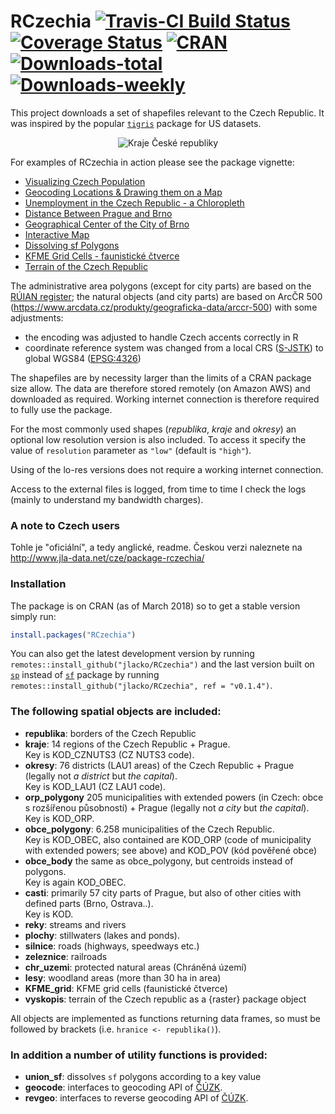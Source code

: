 # RCzechia  [![Travis-CI Build Status](https://travis-ci.org/jlacko/RCzechia.svg?branch=master)](https://travis-ci.org/jlacko/RCzechia)  [![Coverage Status](https://coveralls.io/repos/github/jlacko/RCzechia/badge.svg?branch=master)](https://coveralls.io/github/jlacko/RCzechia?branch=master) [![CRAN](http://www.r-pkg.org/badges/version/RCzechia)](https://cran.r-project.org/package=RCzechia) [![Downloads-total](http://cranlogs.r-pkg.org/badges/grand-total/RCzechia?color=brightgreen)](https://www.r-pkg.org:443/pkg/RCzechia) [![Downloads-weekly](http://cranlogs.r-pkg.org/badges/last-week/RCzechia?color=brightgreen)](https://www.r-pkg.org:443/pkg/RCzechia)
This project downloads a set of shapefiles relevant to the Czech Republic. It was inspired by the popular [`tigris`](https://github.com/walkerke/tigris) package for US datasets.  

<p align="center">
  <img src="https://github.com/jlacko/RCzechia/blob/master/data-raw/kraje-lo-res.png?raw=true" alt="Kraje České republiky"/>
</p>

For examples of RCzechia in action please see the package vignette:

* [Visualizing Czech Population](https://CRAN.R-project.org/package=RCzechia/vignettes/vignette.html#visualizing-czech-population)
* [Geocoding Locations & Drawing them on a Map](https://CRAN.R-project.org/package=RCzechia/vignettes/vignette.html#geocoding-locations-drawing-them-on-a-map)
* [Unemployment in the Czech Republic - a Chloropleth](https://CRAN.R-project.org/package=RCzechia/vignettes/vignette.html#unemployment-in-the-czech-republic---a-chloropleth)
* [Distance Between Prague and Brno](https://CRAN.R-project.org/package=RCzechia/vignettes/vignette.html#distance-between-prague-and-brno)
* [Geographical Center of the City of Brno](https://CRAN.R-project.org/package=RCzechia/vignettes/vignette.html#geographical-center-of-the-city-of-brno)
* [Interactive Map](https://CRAN.R-project.org/package=RCzechia/vignettes/vignette.html#interactive-map)
* [Dissolving sf Polygons](https://CRAN.R-project.org/package=RCzechia/vignettes/vignette.html#dissolving-sf-polygons)
* [KFME Grid Cells - faunistické čtverce](https://CRAN.R-project.org/package=RCzechia/vignettes/vignette.html#kfme-grid-cells)
* [Terrain of the Czech Republic](https://CRAN.R-project.org/package=RCzechia/vignettes/vignette.html#terrain-of-the-czech-republic)


The administrative area polygons (except for city parts) are based on the [RÚIAN register](https://cs.wikipedia.org/wiki/Registr_%C3%BAzemn%C3%AD_identifikace,_adres_a_nemovitost%C3%AD); the natural objects (and city parts) are based on ArcČR 500 (https://www.arcdata.cz/produkty/geograficka-data/arccr-500) with some adjustments:  

 * the encoding was adjusted to handle Czech accents correctly in R  
 * coordinate reference system was changed from a local CRS ([S-JSTK](https://epsg.io/5513-1623)) to global WGS84 ([EPSG:4326](https://epsg.io/4326))   

The shapefiles are by necessity larger than the limits of a CRAN package size allow. The data are therefore stored remotely (on Amazon AWS) and downloaded as required. Working internet connection is therefore required to fully use the package.

For the most commonly used shapes (*republika*, *kraje* and *okresy*) an optional low resolution version is also included. To access it specify the value of `resolution` parameter as `"low"` (default is `"high"`).

Using of the lo-res versions does not require a working internet connection. 

Access to the external files is logged, from time to time I check the logs (mainly to understand my bandwidth charges).

### A note to Czech users
Tohle je "oficiální", a tedy anglické, readme. Českou verzi naleznete na http://www.jla-data.net/cze/package-rczechia/

### Installation
The package is on CRAN (as of March 2018) so to get a stable version simply run:
```r 
install.packages("RCzechia")
```
You can also get the latest development version by running `remotes::install_github("jlacko/RCzechia")` and the last version built on [`sp`](https://github.com/edzer/sp) instead of [`sf`](https://github.com/r-spatial/sf) package by running  `remotes::install_github("jlacko/RCzechia", ref = "v0.1.4")`. 

### The following spatial objects are included:  
* **republika**: borders of the Czech Republic
* **kraje**: 14 regions of the Czech Republic + Prague.  
Key is KOD_CZNUTS3 (CZ NUTS3 code).
* **okresy**: 76 districts (LAU1 areas) of the Czech Republic + Prague (legally not *a district* but *the capital*).  
Key is KOD_LAU1 (CZ LAU1 code).
* **orp_polygony** 205 municipalities with extended powers (in Czech: obce s rozšířenou působností) + Prague (legally not *a city* but *the capital*).  
Key is KOD_ORP.
* **obce_polygony**: 6.258 municipalities of the Czech Republic.  
Key is KOD_OBEC, also contained are KOD_ORP (code of municipality with extended powers; see above) and KOD_POV (kód pověřené obce)
* **obce_body** the same as obce_polygony, but centroids instead of polygons.  
Key is again KOD_OBEC.
* **casti**: primarily 57 city parts of Prague, but also of other cities with defined parts (Brno, Ostrava..).  
Key is KOD.
* **reky**: streams and rivers
* **plochy**: stillwaters (lakes and ponds).
* **silnice**: roads (highways, speedways etc.)
* **zeleznice**: railroads
* **chr_uzemi**: protected natural areas (Chráněná území)
* **lesy**: woodland areas (more than 30 ha in area)
* **KFME_grid**: KFME grid cells (faunistické čtverce)
* **vyskopis**: terrain of the Czech republic as a {raster} package object

All objects are implemented as functions returning data frames, so must be followed by brackets (i.e. `hranice <- republika()`).

### In addition a number of utility functions is provided:  
* **union_sf**: dissolves `sf` polygons according to a key value
* **geocode**: interfaces to geocoding API of [ČÚZK](https://cuzk.cz/en).
* **revgeo**: interfaces to reverse geocoding API of [ČÚZK](https://cuzk.cz/en).

